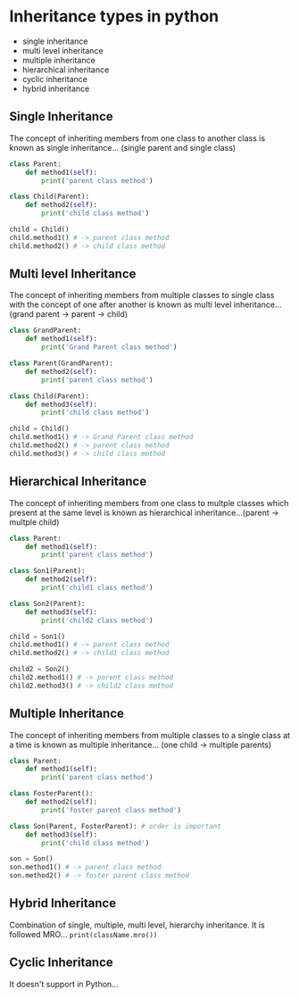 # Inheritance types in python

- single inheritance
- multi level inheritance
- multiple inheritance
- hierarchical inheritance
- cyclic inheritance
- hybrid inheritance

## Single Inheritance

The concept of inheriting members from one class to another class is known as single inheritance... (single parent and single class)

```py
class Parent:
	def method1(self):
		print('parent class method')

class Child(Parent):
	def method2(self):
		print('child class method')

child = Child()
child.method1() # -> parent class method
child.method2() # -> child class method
```

## Multi level Inheritance

The concept of inheriting members from multiple classes to single class with the concept of one after another is known as multi level inheritance...(grand parent -> parent -> child)

```py
class GrandParent:
	def method1(self):
		print('Grand Parent class method')

class Parent(GrandParent):
	def method2(self):
		print('parent class method')

class Child(Parent):
	def method3(self):
		print('child class method')

child = Child()
child.method1() # -> Grand Parent class method
child.method2() # -> parent class method
child.method3() # -> child class method
```

## Hierarchical Inheritance

The concept of inheriting members from one class to multple classes which present at the same level is known as hierarchical inheritance...(parent -> multple child)

```py
class Parent:
	def method1(self):
		print('parent class method')

class Son1(Parent):
	def method2(self):
		print('child1 class method')

class Son2(Parent):
	def method3(self):
		print('child2 class method')

child = Son1()
child.method1() # -> parent class method
child.method2() # -> child1 class method

child2 = Son2()
child2.method1() # -> parent class method
child2.method3() # -> child2 class method
```

## Multiple Inheritance

The concept of inheriting members from multiple classes to a single class at a time is known as multiple inheritance... (one child -> multiple parents)

```py
class Parent:
	def method1(self):
		print('parent class method')

class FosterParent():
	def method2(self):
		print('foster parent class method')

class Son(Parent, FosterParent): # order is important
	def method3(self):
		print('child class method')

son = Son()
son.method1() # -> parent class method
son.method2() # -> foster parent class method
```

## Hybrid Inheritance

Combination of single, multiple, multi level, hierarchy inheritance. It is followed MRO... `print(className.mro())`

## Cyclic Inheritance

It doesn't support in Python...
